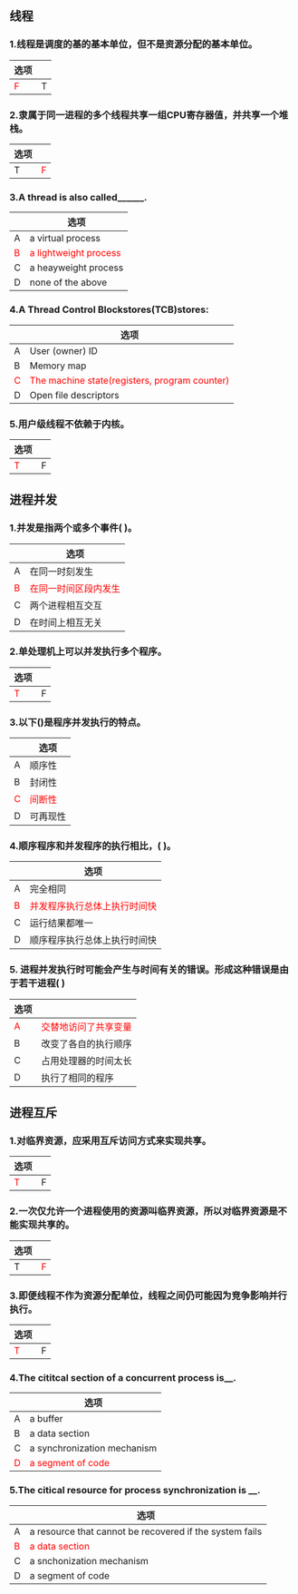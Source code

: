 ## 线程

### 1.线程是调度的基的基本单位，但不是资源分配的基本单位。
| 选项||  
|--|--|
|<font color="#FF0000">F|T|

### 2.隶属于同一进程的多个线程共享一组CPU寄存器值，并共享一个堆栈。
|选项||
|--|--|
|T| <font color="#FF0000">F|

### 3.A thread is also called______.
|| 选项|  
|-|-|
A|a virtual process|
<font color="#FF0000">B|<font color="#FF0000">a lightweight process |
C|a heayweight process|
D|none of the above|

### 4.A Thread Control Blockstores(TCB)stores:
|| 选项|  
|-|-|
A|User (owner) ID|
B|Memory map|
<font color="#FF0000">C|<font color="#FF0000">The machine state(registers, program counter)|
D|Open file descriptors|

### 5.用户级线程不依赖于内核。
|选项||
|--|--|
|<font color="#FF0000">T| F|

## 进程并发

### 1.并发是指两个或多个事件( )。
|| 选项|  
|-|-|
A|在同一时刻发生|
<font color="#FF0000">B|<font color="#FF0000">在同一时间区段内发生|
C|两个进程相互交互|
D|在时间上相互无关|

### 2.单处理机上可以并发执行多个程序。
|选项||
|--|--|
|<font color="#FF0000">T| F|

### 3.以下()是程序并发执行的特点。
|| 选项|  
|-|-|
A|顺序性|
B|封闭性|
<font color="#FF0000">C|<font color="#FF0000">间断性|
D|可再现性|

### 4.顺序程序和并发程序的执行相比，( )。
|| 选项|  
|-|-|
A|完全相同|
<font color="#FF0000">B|<font color="#FF0000">并发程序执行总体上执行时间快|
C|运行结果都唯一|
D|顺序程序执行总体上执行时间快|

### 5. 进程并发执行时可能会产生与时间有关的错误。形成这种错误是由于若干进程( )
|选项||
|--|--|
<font color="#FF0000">A|<font color="#FF0000">交替地访问了共享变量|
B|改变了各自的执行顺序|
C|占用处理器的时间太长|
D|执行了相同的程序|

## 进程互斥

### 1.对临界资源，应采用互斥访问方式来实现共享。
|选项||
|--|--|
|<font color="#FF0000">T| F|

### 2.一次仅允许一个进程使用的资源叫临界资源，所以对临界资源是不能实现共享的。
|选项||
|--|--|
|T| <font color="#FF0000">F|

### 3.即便线程不作为资源分配单位，线程之间仍可能因为竞争影响并行执行。
|选项||
|--|--|
|<font color="#FF0000">T| F|

### 4.The cititcal section of a concurrent process is__.
|| 选项|  
|-|-|
A|a buffer|
B|a data section|
C|a synchronization mechanism|
<font color="#FF0000">D|<font color="#FF0000">a segment of code|

### 5.The citical resource for process synchronization is __.
|| 选项|  
|-|-|
A|a resource that cannot be recovered if the system fails|
<font color="#FF0000">B|<font color="#FF0000">a data section|
C|a snchonization mechanism|
D|a segment of code|